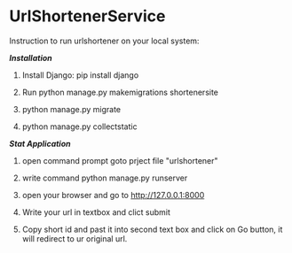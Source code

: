 # UrlShortenerService

Instruction to run urlshortener on your local system:

_________________________Installation_________________________

1) Install Django: pip install django

2) Run python manage.py makemigrations shortenersite

3) python manage.py migrate

4) python manage.py collectstatic

_________________________Stat Application_________________________

1) open command prompt goto prject file "urlshortener"

2) write command python manage.py runserver

3) open your browser and go to http://127.0.0.1:8000

4) Write your url in textbox and clict submit

5) Copy short id and past it into second text box and click on Go button, it will redirect to ur original url.
